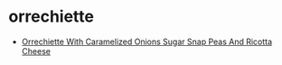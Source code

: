 # orrechiette

 * [Orrechiette With Caramelized Onions Sugar Snap Peas And Ricotta Cheese](index/o/orrechiette-with-caramelized-onions-sugar-snap-peas-and-ricotta-cheese-353350.json)
